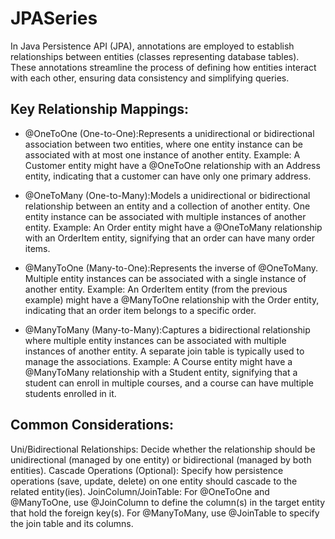 # JPASeries
In Java Persistence API (JPA), annotations are employed to establish relationships between entities (classes representing database tables). These annotations streamline the process of defining how entities interact with each other, ensuring data consistency and simplifying queries.

## Key Relationship Mappings:

- @OneToOne (One-to-One):Represents a unidirectional or bidirectional association between two entities, where one entity instance can be associated with at most one instance of another entity.
Example: A Customer entity might have a @OneToOne relationship with an Address entity, indicating that a customer can have only one primary address.

- @OneToMany (One-to-Many):Models a unidirectional or bidirectional relationship between an entity and a collection of another entity. One entity instance can be associated with multiple instances of another entity.
Example: An Order entity might have a @OneToMany relationship with an OrderItem entity, signifying that an order can have many order items.

- @ManyToOne (Many-to-One):Represents the inverse of @OneToMany. Multiple entity instances can be associated with a single instance of another entity.
Example: An OrderItem entity (from the previous example) might have a @ManyToOne relationship with the Order entity, indicating that an order item belongs to a specific order.

- @ManyToMany (Many-to-Many):Captures a bidirectional relationship where multiple entity instances can be associated with multiple instances of another entity. A separate join table is typically used to manage the associations.
Example: A Course entity might have a @ManyToMany relationship with a Student entity, signifying that a student can enroll in multiple courses, and a course can have multiple students enrolled in it.

## Common Considerations:

Uni/Bidirectional Relationships: Decide whether the relationship should be unidirectional (managed by one entity) or bidirectional (managed by both entities).
Cascade Operations (Optional): Specify how persistence operations (save, update, delete) on one entity should cascade to the related entity(ies).
JoinColumn/JoinTable: For @OneToOne and @ManyToOne, use @JoinColumn to define the column(s) in the target entity that hold the foreign key(s). For @ManyToMany, use @JoinTable to specify the join table and its columns.
